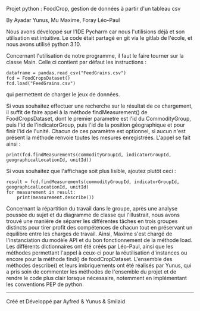Projet python : FoodCrop, gestion de données à partir d'un tableau csv

By Ayadar Yunus, Mu Maxime, Foray Léo-Paul

Nous avons développé sur l'IDE Pycharm car nous l'utilisions déjà et son utilisation est intuitive. 
Le code était partagé en git via le gitlab de l'école, et nous avons utilisé python 3.10.

Concernant l'utilisation de notre programme, il faut le faire tourner sur la classe Main.
Celle ci contient par défaut les instructions :

    dataframe = pandas.read_csv("FeedGrains.csv")
    fcd = FoodCropsDataset()
    fcd.load("FeedGrains.csv")

qui permettent de charger le jeux de données.

Si vous souhaitez effectuer une recherche sur le résultat de ce chargement, il suffit de faire appel à la méthode findMeasurement() de FoodCropsDataset, dont le premier parametre est l'id du CommodityGroup, puis l'id de l'indicatorGroup, puis l'id de la position géographique et pour finir l'id de l'unité. Chacun de ces paramètre est optionnel, si aucun n'est présent la méthode renvoie toutes les mesures enregistrées.
L'appel se fait ainsi :

    print(fcd.findMeasurements(commodityGroupId, indicatorGroupId, geographicalLocationId, unitId))


Si vous souhaitez que l'affichage soit plus lisible, ajoutez plutôt ceci :

    result = fcd.findMeasurements(commodityGroupId, indicatorGroupId, geographicalLocationId, unitId)
    for measurement in result:
        print(measurement.describe())

Concernant la répartition du travail dans le groupe, après une analyse poussée du sujet et du diagramme de classe qui l'illustrait, 
nous avons trouvé une manière de séparer les différentes tâches en trois groupes distincts pour tirer profit des compétences de chacun tout en préservant un équilibre entre les charges de travail. 
Ainsi, Maxime s'est chargé de l'instanciation du modèle API et du bon fonctionnement de la méthode load. 
Les différents dictionnaires ont été créés par Léo-Paul, ainsi que les méthodes permettant l'appel à ceux-ci pour la réutilisation d'instances ou encore pour la méthode find() de foodCropDataset. 
L'ensemble des méthodes describe() et leurs imbriquements ont été réalisés par Yunus, qui a pris soin de commenter les méthodes de l'ensemble du projet et de rendre le code plus clair lorsque nécessaire, notemment en implémentant les conventions PEP de python.

-----------------------------------------------------------------------------------------------------


Créé et Développé par Ayfred & Yunus & Smilaid
